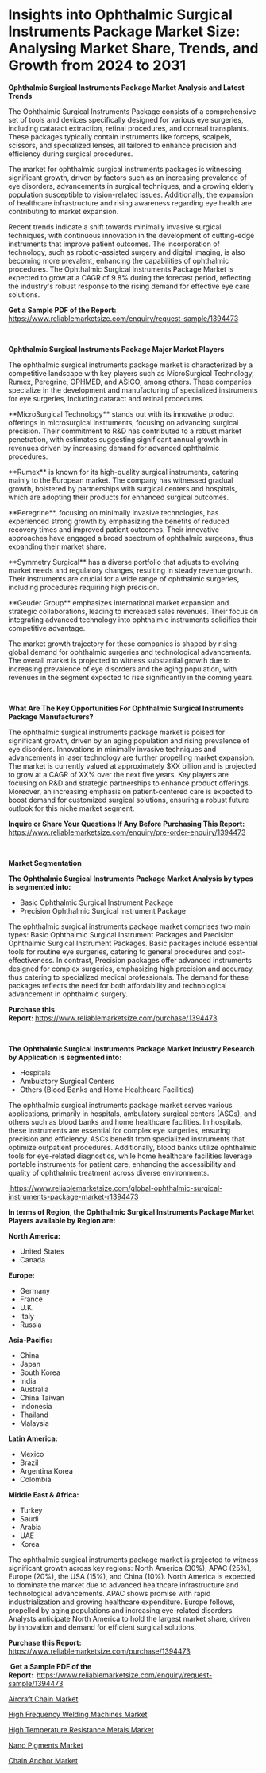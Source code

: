 <p><h1>Insights into Ophthalmic Surgical Instruments Package Market Size: Analysing Market Share, Trends, and Growth from 2024 to 2031</h1></p><p><strong>Ophthalmic Surgical Instruments Package Market Analysis and Latest Trends</strong></p>
<p><p>The Ophthalmic Surgical Instruments Package consists of a comprehensive set of tools and devices specifically designed for various eye surgeries, including cataract extraction, retinal procedures, and corneal transplants. These packages typically contain instruments like forceps, scalpels, scissors, and specialized lenses, all tailored to enhance precision and efficiency during surgical procedures.</p><p>The market for ophthalmic surgical instruments packages is witnessing significant growth, driven by factors such as an increasing prevalence of eye disorders, advancements in surgical techniques, and a growing elderly population susceptible to vision-related issues. Additionally, the expansion of healthcare infrastructure and rising awareness regarding eye health are contributing to market expansion.</p><p>Recent trends indicate a shift towards minimally invasive surgical techniques, with continuous innovation in the development of cutting-edge instruments that improve patient outcomes. The incorporation of technology, such as robotic-assisted surgery and digital imaging, is also becoming more prevalent, enhancing the capabilities of ophthalmic procedures. The Ophthalmic Surgical Instruments Package Market is expected to grow at a CAGR of 9.8% during the forecast period, reflecting the industry's robust response to the rising demand for effective eye care solutions.</p></p>
<p><strong>Get a Sample PDF of the Report:&nbsp;</strong> <a href="https://www.reliablemarketsize.com/enquiry/request-sample/1394473">https://www.reliablemarketsize.com/enquiry/request-sample/1394473</a></p>
<p>&nbsp;</p>
<p><strong>Ophthalmic Surgical Instruments Package Major Market Players</strong></p>
<p><p>The ophthalmic surgical instruments package market is characterized by a competitive landscape with key players such as MicroSurgical Technology, Rumex, Peregrine, OPHMED, and ASICO, among others. These companies specialize in the development and manufacturing of specialized instruments for eye surgeries, including cataract and retinal procedures.</p><p>**MicroSurgical Technology** stands out with its innovative product offerings in microsurgical instruments, focusing on advancing surgical precision. Their commitment to R&D has contributed to a robust market penetration, with estimates suggesting significant annual growth in revenues driven by increasing demand for advanced ophthalmic procedures.</p><p>**Rumex** is known for its high-quality surgical instruments, catering mainly to the European market. The company has witnessed gradual growth, bolstered by partnerships with surgical centers and hospitals, which are adopting their products for enhanced surgical outcomes.</p><p>**Peregrine**, focusing on minimally invasive technologies, has experienced strong growth by emphasizing the benefits of reduced recovery times and improved patient outcomes. Their innovative approaches have engaged a broad spectrum of ophthalmic surgeons, thus expanding their market share.</p><p>**Symmetry Surgical** has a diverse portfolio that adjusts to evolving market needs and regulatory changes, resulting in steady revenue growth. Their instruments are crucial for a wide range of ophthalmic surgeries, including procedures requiring high precision.</p><p>**Geuder Group** emphasizes international market expansion and strategic collaborations, leading to increased sales revenues. Their focus on integrating advanced technology into ophthalmic instruments solidifies their competitive advantage.</p><p>The market growth trajectory for these companies is shaped by rising global demand for ophthalmic surgeries and technological advancements. The overall market is projected to witness substantial growth due to increasing prevalence of eye disorders and the aging population, with revenues in the segment expected to rise significantly in the coming years.</p></p>
<p>&nbsp;</p>
<p><strong>What Are The Key Opportunities For Ophthalmic Surgical Instruments Package Manufacturers?</strong></p>
<p><p>The ophthalmic surgical instruments package market is poised for significant growth, driven by an aging population and rising prevalence of eye disorders. Innovations in minimally invasive techniques and advancements in laser technology are further propelling market expansion. The market is currently valued at approximately $XX billion and is projected to grow at a CAGR of XX% over the next five years. Key players are focusing on R&D and strategic partnerships to enhance product offerings. Moreover, an increasing emphasis on patient-centered care is expected to boost demand for customized surgical solutions, ensuring a robust future outlook for this niche market segment.</p></p>
<p><strong>Inquire or Share Your Questions If Any Before Purchasing This Report:</strong> <a href="https://www.reliablemarketsize.com/enquiry/pre-order-enquiry/1394473">https://www.reliablemarketsize.com/enquiry/pre-order-enquiry/1394473</a></p>
<p>&nbsp;</p>
<p><strong>Market Segmentation</strong></p>
<p><strong>The Ophthalmic Surgical Instruments Package Market Analysis by types is segmented into:</strong></p>
<p><ul><li>Basic Ophthalmic Surgical Instrument Package</li><li>Precision Ophthalmic Surgical Instrument Package</li></ul></p>
<p><p>The ophthalmic surgical instruments package market comprises two main types: Basic Ophthalmic Surgical Instrument Packages and Precision Ophthalmic Surgical Instrument Packages. Basic packages include essential tools for routine eye surgeries, catering to general procedures and cost-effectiveness. In contrast, Precision packages offer advanced instruments designed for complex surgeries, emphasizing high precision and accuracy, thus catering to specialized medical professionals. The demand for these packages reflects the need for both affordability and technological advancement in ophthalmic surgery.</p></p>
<p><strong>Purchase this Report:&nbsp;</strong><a href="https://www.reliablemarketsize.com/purchase/1394473">https://www.reliablemarketsize.com/purchase/1394473</a></p>
<p>&nbsp;</p>
<p><strong>The Ophthalmic Surgical Instruments Package Market Industry Research by Application is segmented into:</strong></p>
<p><ul><li>Hospitals</li><li>Ambulatory Surgical Centers</li><li>Others (Blood Banks and Home Healthcare Facilities)</li></ul></p>
<p><p>The ophthalmic surgical instruments package market serves various applications, primarily in hospitals, ambulatory surgical centers (ASCs), and others such as blood banks and home healthcare facilities. In hospitals, these instruments are essential for complex eye surgeries, ensuring precision and efficiency. ASCs benefit from specialized instruments that optimize outpatient procedures. Additionally, blood banks utilize ophthalmic tools for eye-related diagnostics, while home healthcare facilities leverage portable instruments for patient care, enhancing the accessibility and quality of ophthalmic treatment across diverse environments.</p></p>
<p><a href="https://www.reliablemarketsize.com/global-ophthalmic-surgical-instruments-package-market-r1394473">&nbsp;https://www.reliablemarketsize.com/global-ophthalmic-surgical-instruments-package-market-r1394473</a></p>
<p><strong>In terms of Region, the Ophthalmic Surgical Instruments Package Market Players available by Region are:</strong></p>
<p>
    <p> <strong> North America: </strong>
        <ul>
            <li>United States</li>
            <li>Canada</li>
        </ul>
        </p> 
    <p> <strong> Europe: </strong>
        <ul>
            <li>Germany</li>
            <li>France</li>
            <li>U.K.</li>
            <li>Italy</li>
            <li>Russia</li>
        </ul>
        </p> 
    <p> <strong> Asia-Pacific: </strong>
        <ul>
            <li>China</li>
            <li>Japan</li>
            <li>South Korea</li>
            <li>India</li>
            <li>Australia</li>
            <li>China Taiwan</li>
            <li>Indonesia</li>
            <li>Thailand</li>
            <li>Malaysia</li>
        </ul>
        </p> 
    <p> <strong> Latin America: </strong>
        <ul>
            <li>Mexico</li>
            <li>Brazil</li>
            <li>Argentina Korea</li>
            <li>Colombia</li>
        </ul>
        </p> 
    <p> <strong> Middle East & Africa: </strong>
        <ul>
            <li>Turkey</li>
            <li>Saudi</li>
            <li>Arabia</li>
            <li>UAE</li>
            <li>Korea</li>
        </ul>
    </p>
    </p>
<p><p>The ophthalmic surgical instruments package market is projected to witness significant growth across key regions: North America (30%), APAC (25%), Europe (20%), the USA (15%), and China (10%). North America is expected to dominate the market due to advanced healthcare infrastructure and technological advancements. APAC shows promise with rapid industrialization and growing healthcare expenditure. Europe follows, propelled by aging populations and increasing eye-related disorders. Analysts anticipate North America to hold the largest market share, driven by innovation and demand for efficient surgical solutions.</p></p>
<p><strong>Purchase this Report: </strong><a href="https://www.reliablemarketsize.com/purchase/1394473">https://www.reliablemarketsize.com/purchase/1394473</a></p>
<p>&nbsp;<strong>Get a Sample PDF of the Report:&nbsp;&nbsp;</strong><a href="https://www.reliablemarketsize.com/enquiry/request-sample/1394473">https://www.reliablemarketsize.com/enquiry/request-sample/1394473</a></p>
<p><strong></strong></p>
<p><p><a href="https://www.linkedin.com/pulse/pioneering-growth-analyzing-global-aircraft-chain-market-dynamics-raktc?trackingId=X8EZd4hcRYGBlY3Oj2Xe7Q%3D%3D">Aircraft Chain Market</a></p><p><a href="https://www.linkedin.com/pulse/high-frequency-welding-machines-market-insights-products-35pdc?trackingId=oD4hA60WQza5xuKVaYn9Uw%3D%3D">High Frequency Welding Machines Market</a></p><p><a href="https://issuu.com/reportprime-2/docs/high-temperature-resistance-metals-_ddc53f825b55be">High Temperature Resistance Metals Market</a></p><p><a href="https://issuu.com/reportprime-2/docs/nano-pigments-market-size-2030.pptx_98cb3667fbeec2">Nano Pigments Market</a></p><p><a href="https://www.linkedin.com/pulse/navigating-global-chain-anchor-market-from-trends-strategy-period-b0zzc?trackingId=7DuB6u9ZQUyYLlPnULtNww%3D%3D">Chain Anchor Market</a></p></p>